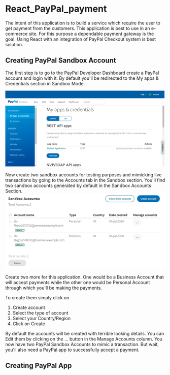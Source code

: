 # React_PayPal_payment

The intent of this application is to build a service which require the user to get payment from the customers. This application is best to use in an e-commerce site. For this purpose a dependable payment gateway is the goal. Using React with an integration of PayPal Checkout system is best solution.

## Creating PayPal Sandbox Account

The first step is to go to the PayPal Developer Dashboard create a PayPal account and login with it. By default you'll be redirected to the My apps & Credentials section in Sandbox Mode.

![](images/sandbox.PNG)

Now create two sandbox accounts for testing purposes and mimicking live transactions by going to the Accounts tab in the Sandbox section. You'll find two sandbox accounts generated by default in the Sandbox Accounts Section.
![](images/account.PNG)

Create two more for this application. One would be a Business Account that will accept payments while the other one would be Personal Account through which you'll be making the payments. 

To create them simply click on

1. Create account
2. Select the type of account
3. Select your Country/Region
4. Click on Create

By default the accounts will be created with terrible looking details. You can Edit them by clicking on the ... button in the Manage Accounts column.
You now have two PayPal Sandbox Accounts to mimic a transaction. But wait, you'll also need a PayPal app to successfully accept a payment.

## Creating PayPal App

